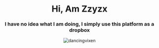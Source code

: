 <h1 align="center">Hi, Am Zzyzx</h1>
<h3 align="center">I have no idea what I am doing, I simply use this platform as a dropbox</h3>
<p align="center"> <img src="https://github-readme-stats.vercel.app/api?username=dancingvixen&show_icons=true" alt="dancingvixen" /> </p>

